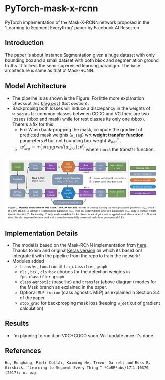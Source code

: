 # PyTorch-mask-x-rcnn
PyTorch implementation of the Mask-X-RCNN network proposed in the 'Learning to Segment Everything' paper by Facebook AI Research.

## Introduction

The paper is about Instance Segmentation given a huge dataset with only bounding box and a small dataset with both bbox and segmentation ground truths. It follows the semi-supervised learning paradigm. The base architecture is same as that of Mask-RCNN. 

## Model Architecture

- The pipeline is as shown in the Figure. For little more explanation checkout this [blog post](https://skrish13.github.io/articles/2018-03/fair-cv-saga) (last section).
- Backproping both losses will induce a discrepancy in the weights of `w_seg` as for common classes between COCO and VG there are two losses (bbox and mask) while for rest classes its only one (bbox). There's a fix for this
  - Fix: When back-propping the mask, compute the gradient of predicted mask weights (`w_seg`) wrt **weight transfer function** parameters $\theta$ but not bounding box weight $w_{det}^c$ . 
  - ![eqn](CodeCogsEqn.gif) where `tau` is the transfer function.

![Mask-X-RCNN](learning2seg.png)

## Implementation Details

- The model is based on the Mask-RCNN implementation from [here](https://github.com/soeaver/Pytorch_Mask_RCNN). Thanks to him and original [Keras version](https://github.com/matterport/Mask_RCNN) on which its based on! Integrate it with the pipeline from the repo to train the network!
- Modules added 
  - `transfer_function` in `fpn_classifier_graph`
  - `cls` , `box` , `cls+box` choices for the detection weights in `fpn_classifier_graph`
  - `class-agnostic` (baseline) and `transfer` (above diagram) modes for the Mask branch as explained in the paper.
  - Optional `MLP fusion` (class agnostic MLP) as explained in Section 3.4 of the paper.
  - `stop_grad` for backpropping mask loss (keeping `w_det` out of gradient calculation)



## Results

- I'm planning to run it on VOC+COCO soon. Will update once it's done.

## References

```
Hu, Ronghang, Piotr Dollár, Kaiming He, Trevor Darrell and Ross B. Girshick. “Learning to Segment Every Thing.” *CoRR*abs/1711.10370 (2017): n. pag.
```

